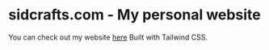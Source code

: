 # sidcrafts.com - My personal website
You can check out my website [here](https://sidcrafts.com)
Built with Tailwind CSS.
